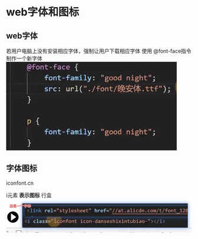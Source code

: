 # web字体和图标

## web字体

若用户电脑上没有安装相应字体，强制让用户下载相应字体
使用 @font-face指令制作一个新字体
![](笔记/2020-04-12-20-15-21.png)

## 字体图标

iconfont.cn

i元素 **表示图标** 行盒
![](笔记/2020-04-12-20-25-17.png)


